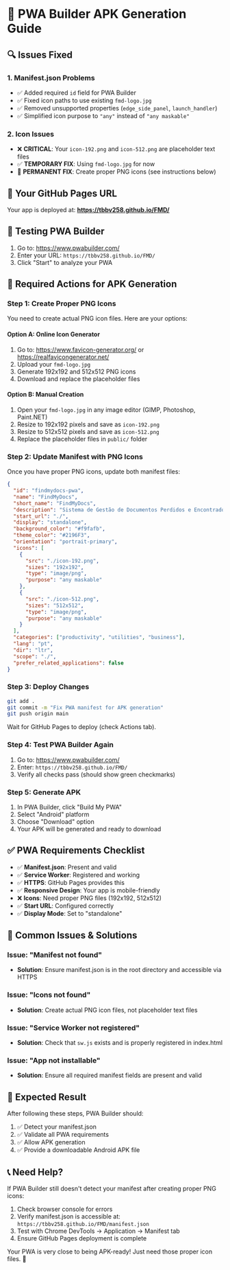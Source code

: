 # 🚀 PWA Builder APK Generation Guide

## 🔍 **Issues Fixed**

### 1. **Manifest.json Problems**
- ✅ Added required `id` field for PWA Builder
- ✅ Fixed icon paths to use existing `fmd-logo.jpg`
- ✅ Removed unsupported properties (`edge_side_panel`, `launch_handler`)
- ✅ Simplified icon purpose to `"any"` instead of `"any maskable"`

### 2. **Icon Issues**
- ❌ **CRITICAL**: Your `icon-192.png` and `icon-512.png` are placeholder text files
- ✅ **TEMPORARY FIX**: Using `fmd-logo.jpg` for now
- 🔧 **PERMANENT FIX**: Create proper PNG icons (see instructions below)

## 🎯 **Your GitHub Pages URL**

Your app is deployed at: **https://tbbv258.github.io/FMD/**

## 📱 **Testing PWA Builder**

1. Go to: https://www.pwabuilder.com/
2. Enter your URL: `https://tbbv258.github.io/FMD/`
3. Click "Start" to analyze your PWA

## 🔧 **Required Actions for APK Generation**

### **Step 1: Create Proper PNG Icons**

You need to create actual PNG icon files. Here are your options:

#### **Option A: Online Icon Generator**
1. Go to: https://www.favicon-generator.org/ or https://realfavicongenerator.net/
2. Upload your `fmd-logo.jpg`
3. Generate 192x192 and 512x512 PNG icons
4. Download and replace the placeholder files

#### **Option B: Manual Creation**
1. Open your `fmd-logo.jpg` in any image editor (GIMP, Photoshop, Paint.NET)
2. Resize to 192x192 pixels and save as `icon-192.png`
3. Resize to 512x512 pixels and save as `icon-512.png`
4. Replace the placeholder files in `public/` folder

### **Step 2: Update Manifest with PNG Icons**

Once you have proper PNG icons, update both manifest files:

```json
{
  "id": "findmydocs-pwa",
  "name": "FindMyDocs",
  "short_name": "FindMyDocs",
  "description": "Sistema de Gestão de Documentos Perdidos e Encontrados",
  "start_url": "./",
  "display": "standalone",
  "background_color": "#f9fafb",
  "theme_color": "#2196F3",
  "orientation": "portrait-primary",
  "icons": [
    {
      "src": "./icon-192.png",
      "sizes": "192x192",
      "type": "image/png",
      "purpose": "any maskable"
    },
    {
      "src": "./icon-512.png",
      "sizes": "512x512",
      "type": "image/png",
      "purpose": "any maskable"
    }
  ],
  "categories": ["productivity", "utilities", "business"],
  "lang": "pt",
  "dir": "ltr",
  "scope": "./",
  "prefer_related_applications": false
}
```

### **Step 3: Deploy Changes**

```bash
git add .
git commit -m "Fix PWA manifest for APK generation"
git push origin main
```

Wait for GitHub Pages to deploy (check Actions tab).

### **Step 4: Test PWA Builder Again**

1. Go to: https://www.pwabuilder.com/
2. Enter: `https://tbbv258.github.io/FMD/`
3. Verify all checks pass (should show green checkmarks)

### **Step 5: Generate APK**

1. In PWA Builder, click "Build My PWA"
2. Select "Android" platform
3. Choose "Download" option
4. Your APK will be generated and ready to download

## ✅ **PWA Requirements Checklist**

- ✅ **Manifest.json**: Present and valid
- ✅ **Service Worker**: Registered and working
- ✅ **HTTPS**: GitHub Pages provides this
- ✅ **Responsive Design**: Your app is mobile-friendly
- ❌ **Icons**: Need proper PNG files (192x192, 512x512)
- ✅ **Start URL**: Configured correctly
- ✅ **Display Mode**: Set to "standalone"

## 🚨 **Common Issues & Solutions**

### **Issue: "Manifest not found"**
- **Solution**: Ensure manifest.json is in the root directory and accessible via HTTPS

### **Issue: "Icons not found"**
- **Solution**: Create actual PNG icon files, not placeholder text files

### **Issue: "Service Worker not registered"**
- **Solution**: Check that `sw.js` exists and is properly registered in index.html

### **Issue: "App not installable"**
- **Solution**: Ensure all required manifest fields are present and valid

## 🎉 **Expected Result**

After following these steps, PWA Builder should:
1. ✅ Detect your manifest.json
2. ✅ Validate all PWA requirements
3. ✅ Allow APK generation
4. ✅ Provide a downloadable Android APK file

## 📞 **Need Help?**

If PWA Builder still doesn't detect your manifest after creating proper PNG icons:
1. Check browser console for errors
2. Verify manifest.json is accessible at: `https://tbbv258.github.io/FMD/manifest.json`
3. Test with Chrome DevTools → Application → Manifest tab
4. Ensure GitHub Pages deployment is complete

Your PWA is very close to being APK-ready! Just need those proper icon files. 🚀
